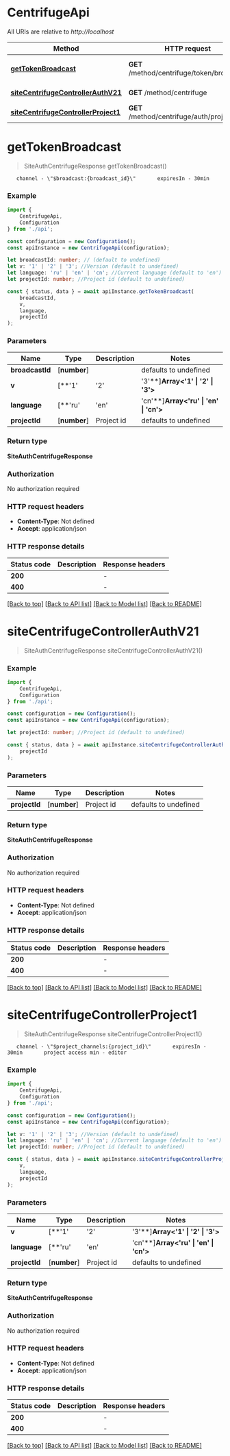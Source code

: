 # CentrifugeApi

All URIs are relative to *http://localhost*

|Method | HTTP request | Description|
|------------- | ------------- | -------------|
|[**getTokenBroadcast**](#gettokenbroadcast) | **GET** /method/centrifuge/token/broadcast | Auth token for broadcast|
|[**siteCentrifugeControllerAuthV21**](#sitecentrifugecontrollerauthv21) | **GET** /method/centrifuge | Auth centrifuge|
|[**siteCentrifugeControllerProject1**](#sitecentrifugecontrollerproject1) | **GET** /method/centrifuge/auth/project | Auth token for project|

# **getTokenBroadcast**
> SiteAuthCentrifugeResponse getTokenBroadcast()

       channel - \"$broadcast:{broadcast_id}\"       expiresIn - 30min     

### Example

```typescript
import {
    CentrifugeApi,
    Configuration
} from './api';

const configuration = new Configuration();
const apiInstance = new CentrifugeApi(configuration);

let broadcastId: number; // (default to undefined)
let v: '1' | '2' | '3'; //Version (default to undefined)
let language: 'ru' | 'en' | 'cn'; //Current language (default to 'en')
let projectId: number; //Project id (default to undefined)

const { status, data } = await apiInstance.getTokenBroadcast(
    broadcastId,
    v,
    language,
    projectId
);
```

### Parameters

|Name | Type | Description  | Notes|
|------------- | ------------- | ------------- | -------------|
| **broadcastId** | [**number**] |  | defaults to undefined|
| **v** | [**&#39;1&#39; | &#39;2&#39; | &#39;3&#39;**]**Array<&#39;1&#39; &#124; &#39;2&#39; &#124; &#39;3&#39;>** | Version | defaults to undefined|
| **language** | [**&#39;ru&#39; | &#39;en&#39; | &#39;cn&#39;**]**Array<&#39;ru&#39; &#124; &#39;en&#39; &#124; &#39;cn&#39;>** | Current language | defaults to 'en'|
| **projectId** | [**number**] | Project id | defaults to undefined|


### Return type

**SiteAuthCentrifugeResponse**

### Authorization

No authorization required

### HTTP request headers

 - **Content-Type**: Not defined
 - **Accept**: application/json


### HTTP response details
| Status code | Description | Response headers |
|-------------|-------------|------------------|
|**200** |  |  -  |
|**400** |  |  -  |

[[Back to top]](#) [[Back to API list]](../README.md#documentation-for-api-endpoints) [[Back to Model list]](../README.md#documentation-for-models) [[Back to README]](../README.md)

# **siteCentrifugeControllerAuthV21**
> SiteAuthCentrifugeResponse siteCentrifugeControllerAuthV21()


### Example

```typescript
import {
    CentrifugeApi,
    Configuration
} from './api';

const configuration = new Configuration();
const apiInstance = new CentrifugeApi(configuration);

let projectId: number; //Project id (default to undefined)

const { status, data } = await apiInstance.siteCentrifugeControllerAuthV21(
    projectId
);
```

### Parameters

|Name | Type | Description  | Notes|
|------------- | ------------- | ------------- | -------------|
| **projectId** | [**number**] | Project id | defaults to undefined|


### Return type

**SiteAuthCentrifugeResponse**

### Authorization

No authorization required

### HTTP request headers

 - **Content-Type**: Not defined
 - **Accept**: application/json


### HTTP response details
| Status code | Description | Response headers |
|-------------|-------------|------------------|
|**200** |  |  -  |
|**400** |  |  -  |

[[Back to top]](#) [[Back to API list]](../README.md#documentation-for-api-endpoints) [[Back to Model list]](../README.md#documentation-for-models) [[Back to README]](../README.md)

# **siteCentrifugeControllerProject1**
> SiteAuthCentrifugeResponse siteCentrifugeControllerProject1()

       channel - \"$project_channels:{project_id}\"       expiresIn - 30min       project access min - editor     

### Example

```typescript
import {
    CentrifugeApi,
    Configuration
} from './api';

const configuration = new Configuration();
const apiInstance = new CentrifugeApi(configuration);

let v: '1' | '2' | '3'; //Version (default to undefined)
let language: 'ru' | 'en' | 'cn'; //Current language (default to 'en')
let projectId: number; //Project id (default to undefined)

const { status, data } = await apiInstance.siteCentrifugeControllerProject1(
    v,
    language,
    projectId
);
```

### Parameters

|Name | Type | Description  | Notes|
|------------- | ------------- | ------------- | -------------|
| **v** | [**&#39;1&#39; | &#39;2&#39; | &#39;3&#39;**]**Array<&#39;1&#39; &#124; &#39;2&#39; &#124; &#39;3&#39;>** | Version | defaults to undefined|
| **language** | [**&#39;ru&#39; | &#39;en&#39; | &#39;cn&#39;**]**Array<&#39;ru&#39; &#124; &#39;en&#39; &#124; &#39;cn&#39;>** | Current language | defaults to 'en'|
| **projectId** | [**number**] | Project id | defaults to undefined|


### Return type

**SiteAuthCentrifugeResponse**

### Authorization

No authorization required

### HTTP request headers

 - **Content-Type**: Not defined
 - **Accept**: application/json


### HTTP response details
| Status code | Description | Response headers |
|-------------|-------------|------------------|
|**200** |  |  -  |
|**400** |  |  -  |

[[Back to top]](#) [[Back to API list]](../README.md#documentation-for-api-endpoints) [[Back to Model list]](../README.md#documentation-for-models) [[Back to README]](../README.md)

